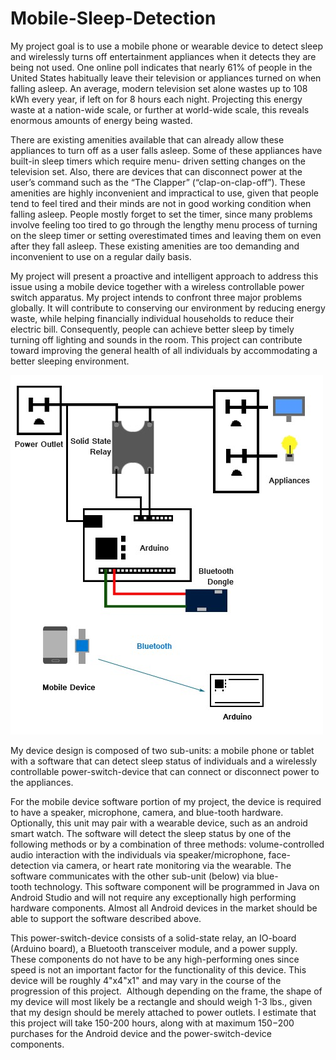 # Mobile-Sleep-Detection

My project goal is to use a mobile phone or wearable device to detect
sleep and wirelessly turns off entertainment appliances when it detects they are being not used.
One online poll indicates that nearly 61% of people in the United States habitually leave their
television or appliances turned on when falling asleep. An average, modern television set alone
wastes up to 108 kWh every year, if left on for 8 hours each night. Projecting this energy waste
at a nation-wide scale, or further at world-wide scale, this reveals enormous amounts of energy
being wasted.

There are existing amenities available that can already allow these appliances to turn off
as a user falls asleep. Some of these appliances have built-in sleep timers which require menu-
driven setting changes on the television set. Also, there are devices that can disconnect power
at the user’s command such as the “The Clapper” (“clap-on-clap-off”). These amenities are
highly inconvenient and impractical to use, given that people tend to feel tired and their minds
are not in good working condition when falling asleep. People mostly forget to set the timer,
since many problems involve feeling too tired to go through the lengthy menu process of turning
on the sleep timer or setting overestimated times and leaving them on even after they fall
asleep. These existing amenities are too demanding and inconvenient to use on a regular daily
basis.

My project will present a proactive and intelligent approach to address this issue using a
mobile device together with a wireless controllable power switch apparatus. My project intends
to confront three major problems globally. It will contribute to conserving our environment by
reducing energy waste, while helping financially individual households to reduce their electric
bill. Consequently, people can achieve better sleep by timely turning off lighting and sounds in
the room. This project can contribute toward improving the general health of all individuals by
accommodating a better sleeping environment.

![alt text](https://github.com/matthewparkbusiness/Mobile-Sleep-Detection/blob/master/preview1.jpg)

My device design is composed of two sub-units: a mobile phone or tablet with a software that can detect sleep
status of individuals and a wirelessly controllable power-switch-device that can connect or
disconnect power to the appliances.

For the mobile device software portion of my project, the device is required to have a
speaker, microphone, camera, and blue-tooth hardware. Optionally, this unit may pair with a
wearable device, such as an android smart watch. The software will detect the sleep status by
one of the following methods or by a combination of three methods: volume-controlled audio
interaction with the individuals via speaker/microphone, face-detection via camera, or heart rate
monitoring via the wearable. The software communicates with the other sub-unit (below) via
blue-tooth technology. This software component will be programmed in Java on Android Studio
and will not require any exceptionally high performing hardware components. Almost all Android
devices in the market should be able to support the software described above.

This power-switch-device consists of a solid-state relay, an IO-board (Arduino board), a
Bluetooth transceiver module, and a power supply. These components do not have to be any
high-performing ones since speed is not an important factor for the functionality of this device.
This device will be roughly 4&quot;x4&quot;x1&quot; and may vary in the course of the progression of this
project.  Although depending on the frame, the shape of my device will most likely be a
rectangle and should weigh 1-3 lbs., given that my design should be merely attached to power
outlets. I estimate that this project will take 150-200 hours, along with at maximum $150-$200
purchases for the Android device and the power-switch-device components.
